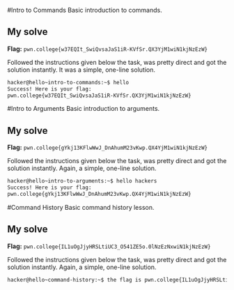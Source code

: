 #Intro to Commands
Basic introduction to commands.

## My solve
**Flag:** `pwn.college{w37EQIt_SwiQvsaJaS1iR-KVfSr.QX3YjM1wiN1kjNzEzW} `

Followed the instructions given below the task, was pretty direct and got the solution instantly. It was a simple, one-line solution.

```bash
hacker@hello~intro-to-commands:~$ hello
Success! Here is your flag:
pwn.college{w37EQIt_SwiQvsaJaS1iR-KVfSr.QX3YjM1wiN1kjNzEzW}
```

#Intro to Arguments
Basic introduction to arguments.

## My solve
**Flag:** `pwn.college{gYkj13KFlwWwJ_DnAhumM23vKwp.QX4YjM1wiN1kjNzEzW} `

Followed the instructions given below the task, was pretty direct and got the solution instantly. Again, a simple, one-line solution.

```bash
hacker@hello~intro-to-arguments:~$ hello hackers
Success! Here is your flag:
pwn.college{gYkj13KFlwWwJ_DnAhumM23vKwp.QX4YjM1wiN1kjNzEzW}
```

#Command History
Basic command history lesson.

## My solve
**Flag:** `pwn.college{IL1uOgJjyHRSLtiUC3_O541ZE5o.0lNzEzNxwiN1kjNzEzW}`

Followed the instructions given below the task, was pretty direct and got the solution instantly. Again, a simple, one-line solution.

```bash
hacker@hello~command-history:~$ the flag is pwn.college{IL1uOgJjyHRSLtiUC3_O541ZE5o.0lNzEzNxwiN1kjNzEzW}
```

